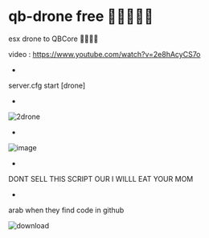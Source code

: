 # qb-drone free 🤯🤯🤯🤯🤯

esx drone to QBCore 🥴🥴😁😁

video : https://www.youtube.com/watch?v=2e8hAcyCS7o

*
server.cfg 
start [drone]

*

![2drone](https://user-images.githubusercontent.com/89742984/149659160-205bf99d-63c8-4d21-a118-74b2fb06c86a.png)

*

![image](https://user-images.githubusercontent.com/89742984/168808014-dc8caa62-6275-4ece-824b-7e26df5bf959.png)

*

DONT SELL THIS SCRIPT OUR I WILLL EAT YOUR MOM

*

arab when they find code in github


![download](https://user-images.githubusercontent.com/89742984/168811567-5898748d-1b5d-4962-9739-8bcbeb87a9a9.jpg)
